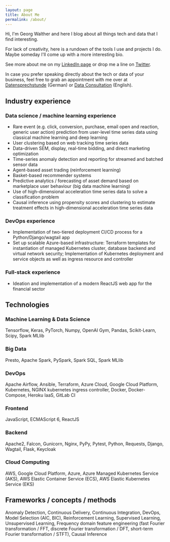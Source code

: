 ```yaml
---
layout: page
title: About Me
permalink: /about/
---
```


Hi, I'm Georg Walther and here I blog about all things tech and data that I find interesting.

For lack of creativity, here is a rundown of the tools I use and projects I do.
Maybe someday I'll come up with a more interesting bio.

See more about me on my [LinkedIn page](https://www.linkedin.com/in/georgwalther) or
drop me a line on [Twitter](https://www.twitter.com/GeorgRWalther).

In case you prefer speaking directly about the tech or data of your business, feel free to grab an appointment with me over at
[Datensprechstunde](https://datensprechstunde.de/) (German) or [Data Consultation](http://dataconsultation.ai/) (English).

## Industry experience

### Data science / machine learning experience

- Rare event (e.g. click, conversion, purchase, email open and reaction, generic user action) prediction from user-level time series data using classical machine learning and deep learning
- User clustering based on web tracking time series data
- Data-driven SEM, display, real-time bidding, and direct marketing optimization
- Time-series anomaly detection and reporting for streamed and batched sensor data
- Agent-based asset trading (reinforcement learning)
- Basket-based recommender systems
- Predictive analytics / forecasting of asset demand based on marketplace user behaviour (big data machine learning)
- Use of high-dimensional acceleration time series data to solve a classification problem
- Causal inference using propensity scores and clustering to estimate treatment effects in high-dimensional acceleration time series data

### DevOps experience

- Implementation of two-tiered deployment CI/CD process for a Python/Django/wagtail app
- Set up scalable Azure-based infrastructure: Terraform templates for instantiation of managed Kubernetes cluster, database backend and virtual network security; Implementation of Kubernetes deployment and service objects as well as ingress resource and controller

### Full-stack experience

- Ideation and implementation of a modern ReactJS web app for the financial sector

## Technologies

### Machine Learning & Data Science

Tensorflow, Keras, PyTorch, Numpy, OpenAI Gym, Pandas, Scikit-Learn, Scipy, Spark MLlib

### Big Data

Presto, Apache Spark, PySpark, Spark SQL, Spark MLlib

### DevOps

Apache Airflow, Ansible, Terraform, Azure Cloud, Google Cloud Platform, Kubernetes, NGINX kubernetes ingress controller, Docker, Docker-Compose, Heroku IaaS, GitLab CI

### Frontend

JavaScript, ECMAScript 6, ReactJS

### Backend

Apache2, Falcon, Gunicorn, Nginx, PyPy, Pytest, Python, Requests, Django, Wagtail, Flask, Keycloak

### Cloud Computing

AWS, Google Cloud Platform, Azure, Azure Managed Kubernetes Service (AKS), AWS Elastic Container Service (ECS), AWS Elastic Kubernetes Service (EKS)

## Frameworks / concepts / methods

Anomaly Detection, Continuous Delivery, Continuous Integration, DevOps, Model Selection (AIC, BIC), Reinforcement Learning, Supervised Learning, Unsupervised Learning, Frequency domain feature engineering (fast Fourier transformation / FFT, discrete Fourier transformation / DFT, short-term Fourier transformation / STFT), Causal Inference
